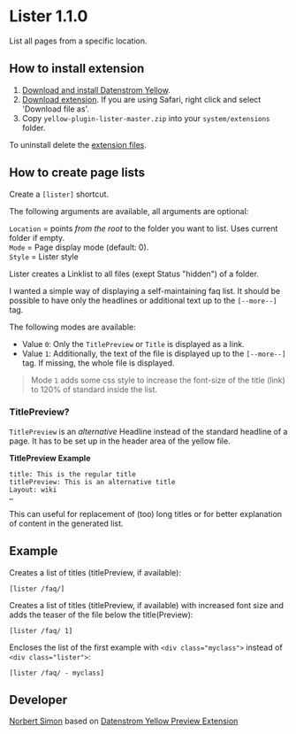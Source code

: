 Lister 1.1.0
============
List all pages from a specific location.

## How to install extension

1. [Download and install Datenstrom Yellow](https://github.com/datenstrom/yellow/).
2. [Download extension](https://github.com/bsnosi/yellow-plugin-lister/archive/master.zip). If you are using Safari, right click and select 'Download file as'.
3. Copy `yellow-plugin-lister-master.zip` into your `system/extensions` folder.

To uninstall delete the [extension files](extension.ini).

## How to create page lists

Create a `[lister]` shortcut. 

The following arguments are available, all arguments are optional:

`Location` = points *from the root* to the folder you want to list. Uses current folder if empty.  
`Mode` = Page display mode (default: 0).  
`Style` = Lister style


Lister creates a Linklist to all files (exept Status "hidden") of a folder.

I wanted a simple way of displaying a self-maintaining faq list. It should be possible to have only the headlines or additional text up to the `[--more--]` tag.

The following modes are available: 

- Value `0`: Only the `TitlePreview` or `Title` is displayed as a link.
- Value `1`: Additionally, the text of the file is displayed up to the `[--more--]` tag. If missing, the whole file is displayed.

> Mode `1` adds some css style to increase the font-size of the title (link) to 120% of standard inside the list.

### TitlePreview?

`TitlePreview` is an *alternative* Headline instead of the standard headline of a page. It has to be set up in the header area of the yellow file.

**TitlePreview Example**

```
title: This is the regular title
titlePreview: This is an alternative title
Layout: wiki
…
```
This can useful for replacement of (too) long titles or for better explanation of content in the generated list.

## Example
Creates a list of titles (titlePreview, if available):

    [lister /faq/]

Creates a list of titles (titlePreview, if available) with increased font size and adds the teaser of the file below the title(Preview):

    [lister /faq/ 1]

Encloses the list of the first example with `<div class="myclass">` instead of `<div class="lister">`:

    [lister /faq/ - myclass]

## Developer

[Norbert Simon](https://nosi.de) based on [Datenstrom Yellow Preview Extension](https://github.com/datenstrom/yellow-extensions/tree/master/features/preview)

